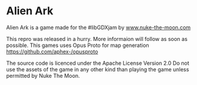 # Alien Ark

Alien Ark is a game made for the #libGDXjam by www.nuke-the-moon.com

This repro was released in a hurry. More informaion will follow as soon as possible.
This games uses Opus Proto for map generation https://github.com/aphex-/opusproto

The source code is licenced under the Apache License Version 2.0
Do not use the assets of the game in any other kind than playing the game unless permitted by Nuke The Moon.

